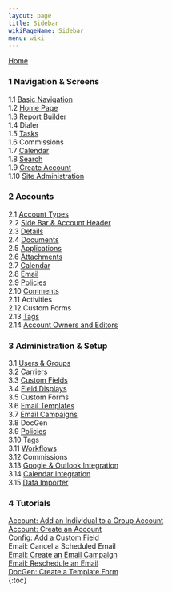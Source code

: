 ```yaml
---
layout: page
title: Sidebar
wikiPageName: Sidebar
menu: wiki
---
```


[Home](https://github.com/surefyresystems/Surefyre-Systems/wiki)
### 1 Navigation & Screens  
1.1 [Basic Navigation](https://github.com/surefyresystems/Surefyre-Systems/wiki/Basic-Naviation)  
1.2 [Home Page](https://github.com/surefyresystems/Surefyre-Systems/wiki/Home-Page)  
1.3 [Report Builder](https://github.com/surefyresystems/Surefyre-Systems/wiki/Report-Builder)  
1.4 Dialer  
1.5 [Tasks](https://github.com/surefyresystems/Surefyre-Systems/wiki/Tasks)  
1.6 Commissions  
1.7 [Calendar](https://github.com/surefyresystems/Surefyre-Systems/wiki/Calendar)  
1.8 [Search](https://github.com/surefyresystems/Surefyre-Systems/wiki/Search)  
1.9 [Create Account](https://github.com/surefyresystems/Surefyre-Systems/wiki/How-To:-Create-an-Account)  
1.10 [Site Administration](https://github.com/surefyresystems/Surefyre-Systems/wiki/Site-Administration)
### 2 Accounts  
2.1 [Account Types](https://github.com/surefyresystems/Surefyre-Systems/wiki/Account-Types)  
2.2 [Side Bar & Account Header](https://github.com/surefyresystems/Surefyre-Systems/wiki/Side-Bar-and-Account-Header)  
2.3 [Details](https://github.com/surefyresystems/Surefyre-Systems/wiki/Account-Details)  
2.4 [Documents](https://github.com/surefyresystems/Surefyre-Systems/wiki/Documents-Tab)  
2.5 [Applications](https://github.com/surefyresystems/Surefyre-Systems/wiki/Applications)  
2.6 [Attachments](https://github.com/surefyresystems/Surefyre-Systems/wiki/Attachments-Tab)  
2.7 [Calendar](https://github.com/surefyresystems/Surefyre-Systems/wiki/Calendar-Tab)  
2.8 [Email](https://github.com/surefyresystems/Surefyre-Systems/wiki/Email)  
2.9 [Policies](https://github.com/surefyresystems/Surefyre-Systems/wiki/Policies)  
2.10 [Comments](https://github.com/surefyresystems/Surefyre-Systems/wiki/Comments)  
2.11 Activities  
2.12 Custom Forms  
2.13 [Tags](https://github.com/surefyresystems/Surefyre-Systems/wiki/Tags)  
2.14 [Account Owners and Editors](https://github.com/surefyresystems/Surefyre-Systems/wiki/Account-Owners-and-Editors)  
### 3 Administration & Setup  
3.1 [Users & Groups](https://github.com/surefyresystems/Surefyre-Systems/wiki/User-Setup)  
3.2 [Carriers](https://github.com/surefyresystems/Surefyre-Systems/wiki/Carriers)    
3.3 [Custom Fields](https://github.com/surefyresystems/Surefyre-Systems/wiki/Custom-Fields)  
3.4 [Field Displays](https://github.com/surefyresystems/Surefyre-Systems/wiki/Field-Displays)  
3.5 Custom Forms  
3.6 [Email Templates](https://github.com/surefyresystems/Surefyre-Systems/wiki/Email-Templates)  
3.7 [Email Campaigns](https://github.com/surefyresystems/Surefyre-Systems/wiki/Create-and-Edit-Email-Campaigns)    
3.8 DocGen  
3.9 [Policies](https://github.com/surefyresystems/Surefyre-Systems/wiki/Policy-Setup)  
3.10 Tags  
3.11 [Workflows](https://github.com/surefyresystems/Surefyre-Systems/wiki/Workflows)  
3.12 Commissions  
3.13 [Google & Outlook Integration](https://github.com/surefyresystems/Surefyre-Systems/wiki/Google-&-Outlook-Integration)  
3.14 [Calendar Integration](https://github.com/surefyresystems/Surefyre-Systems/wiki/Calendar-Integration)  
3.15 [Data Importer](https://github.com/surefyresystems/Surefyre-Systems/wiki/Data-Importer)  
### 4 Tutorials  
[Account: Add an Individual to a Group Account](https://github.com/surefyresystems/Surefyre-Systems/wiki/How-To:-Add-an-Individual-to-a-Group-Account)    
[Account: Create an Account](https://github.com/surefyresystems/Surefyre-Systems/wiki/How-To:-Create-an-Account)   
[Config: Add a Custom Field](https://github.com/surefyresystems/Surefyre-Systems/wiki/How-To:-Create-a-Custom-Field)  
Email: Cancel a Scheduled Email  
[Email: Create an Email Campaign](https://github.com/surefyresystems/Surefyre-Systems/wiki/Create-and-Edit-Email-Campaigns)  
[Email: Reschedule an Email](https://github.com/surefyresystems/Surefyre-Systems/wiki/How-To:-Reschedule-an-Email)  
[DocGen: Create a Template Form](https://github.com/surefyresystems/Surefyre-Systems/wiki/How-To:-Create-A-Simple-Template-Form-for-DocGen)  
{:toc}
